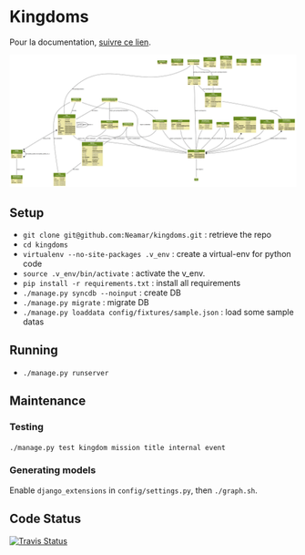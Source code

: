 Kingdoms
========
Pour la documentation, [suivre ce lien](docs/readme.md).

![Models](https://github.com/Neamar/kingdoms/blob/master/models.png?raw=true)

Setup
-----
* `git clone git@github.com:Neamar/kingdoms.git` : retrieve the repo
* `cd kingdoms`
* `virtualenv --no-site-packages .v_env` : create a virtual-env for python code
* `source .v_env/bin/activate` : activate the v_env.
* `pip install -r requirements.txt` : install all requirements
* `./manage.py syncdb --noinput` : create DB
* `./manage.py migrate` : migrate DB
* `./manage.py loaddata config/fixtures/sample.json` : load some sample datas

Running
-------
* `./manage.py runserver`

Maintenance
-----------
### Testing
`./manage.py test kingdom mission title internal event`

### Generating models
Enable `django_extensions` in `config/settings.py`, then `./graph.sh`.

Code Status
-----------

[![Travis Status](https://travis-ci.org/rricard/kingdoms)](https://api.travis-ci.org/rricard/kingdoms.png)